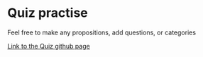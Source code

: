 # Quiz practise

Feel free to make any propositions, add questions, or categories

[Link to the Quiz github page](https://filipx.github.io/quiz)
